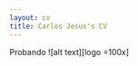 ```yaml
---
layout: cv
title: Carlos Jesus's CV
---
```

Probando
![alt text][logo =100x]

[logo]: https://carlosjsanch3z.github.io/images/profile.jpg "Perfil"

